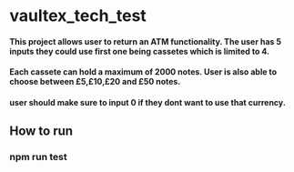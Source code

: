 # vaultex_tech_test

#### This project allows user to return an ATM functionality. The user has 5 inputs they could use first one being cassetes which is limited to 4.
#### Each cassete can hold  a maximum of 2000 notes. User is also able to choose between £5,£10,£20 and £50 notes.
#### user should make sure to input 0 if they dont want to use that currency.


## How to run

### npm run test


